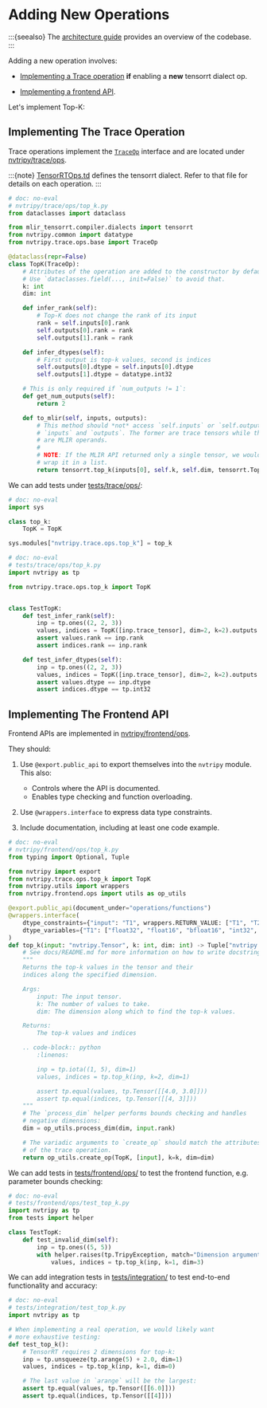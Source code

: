 <!-- Use the TEST: USE_PYTEST marker since we'll be defining unit tests as part of the guide.
    With this marker, those tests can actually be run under pytest.
    -->
<!-- Tripy: TEST: USE_PYTEST Start -->

# Adding New Operations

:::{seealso}
The [architecture guide](project:./00-architecture.md) provides an overview of the codebase.
:::

Adding a new operation involves:

- [Implementing a Trace operation](#implementing-the-trace-operation) **if** enabling a **new** tensorrt dialect op.

- [Implementing a frontend API](#implementing-the-frontend-api).


Let's implement Top-K:

## Implementing The Trace Operation

Trace operations implement the [`TraceOp`](source:/nvtripy/trace/ops/base.py) interface
and are located under [nvtripy/trace/ops](source:/nvtripy/trace/ops/).

:::{note}
[TensorRTOps.td](https://github.com/NVIDIA/TensorRT-Incubator/blob/main/mlir-tensorrt/tensorrt/include/mlir-tensorrt-dialect/TensorRT/IR/TensorRTOps.td)
defines the tensorrt dialect. Refer to that file for details on each operation.
:::

```py
# doc: no-eval
# nvtripy/trace/ops/top_k.py
from dataclasses import dataclass

from mlir_tensorrt.compiler.dialects import tensorrt
from nvtripy.common import datatype
from nvtripy.trace.ops.base import TraceOp

@dataclass(repr=False)
class TopK(TraceOp):
    # Attributes of the operation are added to the constructor by default.
    # Use `dataclasses.field(..., init=False)` to avoid that.
    k: int
    dim: int

    def infer_rank(self):
        # Top-K does not change the rank of its input
        rank = self.inputs[0].rank
        self.outputs[0].rank = rank
        self.outputs[1].rank = rank

    def infer_dtypes(self):
        # First output is top-k values, second is indices
        self.outputs[0].dtype = self.inputs[0].dtype
        self.outputs[1].dtype = datatype.int32

    # This is only required if `num_outputs != 1`:
    def get_num_outputs(self):
        return 2

    def to_mlir(self, inputs, outputs):
        # This method should *not* access `self.inputs` or `self.outputs`, only
        # `inputs` and `outputs`. The former are trace tensors while the latter
        # are MLIR operands.
        #
        # NOTE: If the MLIR API returned only a single tensor, we would need to
        # wrap it in a list.
        return tensorrt.top_k(inputs[0], self.k, self.dim, tensorrt.TopKOperationAttr.get("kMAX"))
```

We can add tests under [tests/trace/ops/](source:/tests/trace/ops/):

<!-- Tripy: DOC: OMIT Start -->
<!-- Need to simulate TopK being added to trace.ops module -->

```py
# doc: no-eval
import sys

class top_k:
    TopK = TopK

sys.modules["nvtripy.trace.ops.top_k"] = top_k
```
<!-- Tripy: DOC: OMIT End -->

```py
# doc: no-eval
# tests/trace/ops/top_k.py
import nvtripy as tp

from nvtripy.trace.ops.top_k import TopK


class TestTopK:
    def test_infer_rank(self):
        inp = tp.ones((2, 2, 3))
        values, indices = TopK([inp.trace_tensor], dim=2, k=2).outputs
        assert values.rank == inp.rank
        assert indices.rank == inp.rank

    def test_infer_dtypes(self):
        inp = tp.ones((2, 2, 3))
        values, indices = TopK([inp.trace_tensor], dim=2, k=2).outputs
        assert values.dtype == inp.dtype
        assert indices.dtype == tp.int32
```

## Implementing The Frontend API

Frontend APIs are implemented in [nvtripy/frontend/ops](source:/nvtripy/frontend/ops).

They should:

1. Use `@export.public_api` to export themselves into the `nvtripy` module.
    This also:
    - Controls where the API is documented.
    - Enables type checking and function overloading.

2. Use `@wrappers.interface` to express data type constraints.

3. Include documentation, including at least one code example.

```py
# doc: no-eval
# nvtripy/frontend/ops/top_k.py
from typing import Optional, Tuple

from nvtripy import export
from nvtripy.trace.ops.top_k import TopK
from nvtripy.utils import wrappers
from nvtripy.frontend.ops import utils as op_utils

@export.public_api(document_under="operations/functions")
@wrappers.interface(
    dtype_constraints={"input": "T1", wrappers.RETURN_VALUE: ["T1", "T2"]},
    dtype_variables={"T1": ["float32", "float16", "bfloat16", "int32", "int64"], "T2": ["int32"]},
)
def top_k(input: "nvtripy.Tensor", k: int, dim: int) -> Tuple["nvtripy.Tensor", "nvtripy.Tensor"]:
    # See docs/README.md for more information on how to write docstrings
    """
    Returns the top-k values in the tensor and their
    indices along the specified dimension.

    Args:
        input: The input tensor.
        k: The number of values to take.
        dim: The dimension along which to find the top-k values.

    Returns:
        The top-k values and indices

    .. code-block:: python
        :linenos:

        inp = tp.iota((1, 5), dim=1)
        values, indices = tp.top_k(inp, k=2, dim=1)

        assert tp.equal(values, tp.Tensor([[4.0, 3.0]]))
        assert tp.equal(indices, tp.Tensor([[4, 3]]))
    """
    # The `process_dim` helper performs bounds checking and handles
    # negative dimensions:
    dim = op_utils.process_dim(dim, input.rank)

    # The variadic arguments to `create_op` should match the attributes
    # of the trace operation.
    return op_utils.create_op(TopK, [input], k=k, dim=dim)
```

We can add tests in [tests/frontend/ops/](source:/tests/frontend/ops/) to test the frontend
function, e.g. parameter bounds checking:

```py
# doc: no-eval
# tests/frontend/ops/test_top_k.py
import nvtripy as tp
from tests import helper

class TestTopK:
    def test_invalid_dim(self):
        inp = tp.ones((5, 5))
        with helper.raises(tp.TripyException, match="Dimension argument is out of bounds"):
            values, indices = tp.top_k(inp, k=1, dim=3)
```


We can add integration tests in [tests/integration/](source:/tests/integration)
to test end-to-end functionality and accuracy:

```py
# doc: no-eval
# tests/integration/test_top_k.py
import nvtripy as tp

# When implementing a real operation, we would likely want
# more exhaustive testing:
def test_top_k():
    # TensorRT requires 2 dimensions for top-k:
    inp = tp.unsqueeze(tp.arange(5) + 2.0, dim=1)
    values, indices = tp.top_k(inp, k=1, dim=0)

    # The last value in `arange` will be the largest:
    assert tp.equal(values, tp.Tensor([[6.0]]))
    assert tp.equal(indices, tp.Tensor([[4]]))
```

<!-- Tripy: TEST: USE_PYTEST End -->
